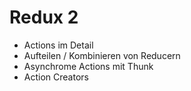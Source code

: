 # Redux 2

- Actions im Detail
- Aufteilen / Kombinieren von Reducern
- Asynchrome Actions mit Thunk
- Action Creators
